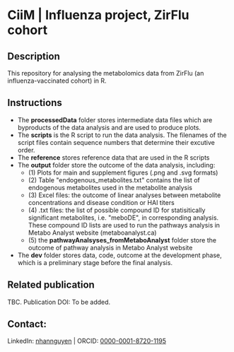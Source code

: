 # CiiM | Influenza project, ZirFlu cohort

## Description
This repository for analysing the metabolomics data from ZirFlu (an influenza-vaccinated cohort) in R.

## Instructions
- The **processedData** folder stores intermediate data files which are byproducts of the data analysis and are used to produce plots.
- The **scripts** is the R script to run the data analysis. The filenames of the script files contain sequence numbers that determine their excutive order.
- The **reference** stores reference data that are used in the R scripts
- The **output** folder store the outcome of the data analysis, including:
   - (1) Plots for main and supplement figures (.png and .svg formats)
   - (2) Table "endogenous_metabolites.txt" contains the list of endogenous metabolites used in the metabolite analysis
   - (3) Excel files: the outcome of linear analyses between metabolite concentrations and disease condition or HAI titers 
   - (4) .txt files: the list of possible compound ID for statisitically significant metabolites, i.e. "meboDE", in corresponding analysis. These compound ID lists are used to run the pathways analysis in Metabo Analyst website (metaboanalyst.ca)
   - (5) the **pathwayAnalsyses_fromMetaboAnalyst** folder store the outcome of pathway analysis in Metabo Analyst website
- The **dev** folder stores data, code, outcome at the development phase, which is a preliminary stage before the final analysis.

## Related publication
TBC. Publication DOI: To be added.

## Contact:
LinkedIn:	[nhannguyen](https://www.linkedin.com/in/nhannguyen1412) | ORCID: [0000-0001-8720-1195](https://orcid.org/0000-0001-8720-1195)
